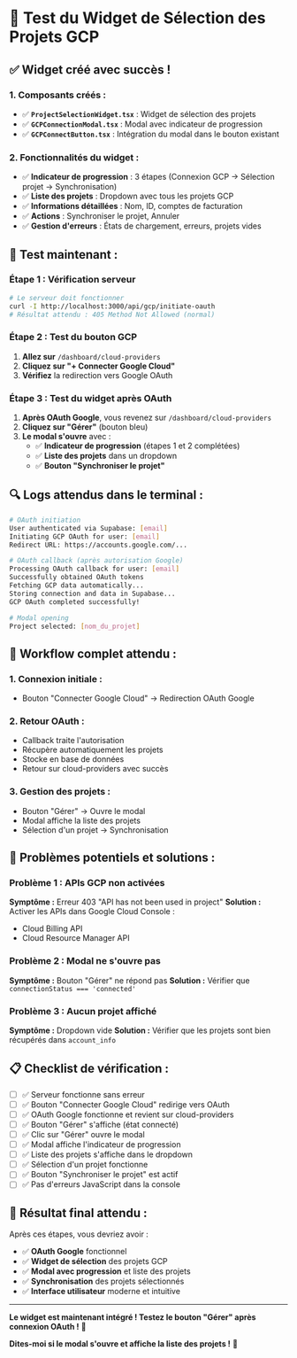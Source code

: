 # 🎯 Test du Widget de Sélection des Projets GCP

## ✅ **Widget créé avec succès !**

### **1. Composants créés :**
- ✅ **`ProjectSelectionWidget.tsx`** : Widget de sélection des projets
- ✅ **`GCPConnectionModal.tsx`** : Modal avec indicateur de progression
- ✅ **`GCPConnectButton.tsx`** : Intégration du modal dans le bouton existant

### **2. Fonctionnalités du widget :**
- ✅ **Indicateur de progression** : 3 étapes (Connexion GCP → Sélection projet → Synchronisation)
- ✅ **Liste des projets** : Dropdown avec tous les projets GCP
- ✅ **Informations détaillées** : Nom, ID, comptes de facturation
- ✅ **Actions** : Synchroniser le projet, Annuler
- ✅ **Gestion d'erreurs** : États de chargement, erreurs, projets vides

## 🚀 **Test maintenant :**

### **Étape 1 : Vérification serveur**
```bash
# Le serveur doit fonctionner
curl -I http://localhost:3000/api/gcp/initiate-oauth
# Résultat attendu : 405 Method Not Allowed (normal)
```

### **Étape 2 : Test du bouton GCP**
1. **Allez sur** `/dashboard/cloud-providers`
2. **Cliquez sur "+ Connecter Google Cloud"**
3. **Vérifiez** la redirection vers Google OAuth

### **Étape 3 : Test du widget après OAuth**
1. **Après OAuth Google**, vous revenez sur `/dashboard/cloud-providers`
2. **Cliquez sur "Gérer"** (bouton bleu)
3. **Le modal s'ouvre** avec :
   - ✅ **Indicateur de progression** (étapes 1 et 2 complétées)
   - ✅ **Liste des projets** dans un dropdown
   - ✅ **Bouton "Synchroniser le projet"**

## 🔍 **Logs attendus dans le terminal :**

```bash
# OAuth initiation
User authenticated via Supabase: [email]
Initiating GCP OAuth for user: [email]
Redirect URL: https://accounts.google.com/...

# OAuth callback (après autorisation Google)
Processing OAuth callback for user: [email]
Successfully obtained OAuth tokens
Fetching GCP data automatically...
Storing connection and data in Supabase...
GCP OAuth completed successfully!

# Modal opening
Project selected: [nom_du_projet]
```

## 🎯 **Workflow complet attendu :**

### **1. Connexion initiale :**
- Bouton "Connecter Google Cloud" → Redirection OAuth Google

### **2. Retour OAuth :**
- Callback traite l'autorisation
- Récupère automatiquement les projets
- Stocke en base de données
- Retour sur cloud-providers avec succès

### **3. Gestion des projets :**
- Bouton "Gérer" → Ouvre le modal
- Modal affiche la liste des projets
- Sélection d'un projet → Synchronisation

## 🚨 **Problèmes potentiels et solutions :**

### **Problème 1 : APIs GCP non activées**
**Symptôme :** Erreur 403 "API has not been used in project"
**Solution :** Activer les APIs dans Google Cloud Console :
- Cloud Billing API
- Cloud Resource Manager API

### **Problème 2 : Modal ne s'ouvre pas**
**Symptôme :** Bouton "Gérer" ne répond pas
**Solution :** Vérifier que `connectionStatus === 'connected'`

### **Problème 3 : Aucun projet affiché**
**Symptôme :** Dropdown vide
**Solution :** Vérifier que les projets sont bien récupérés dans `account_info`

## 📋 **Checklist de vérification :**

- [ ] ✅ Serveur fonctionne sans erreur
- [ ] ✅ Bouton "Connecter Google Cloud" redirige vers OAuth
- [ ] ✅ OAuth Google fonctionne et revient sur cloud-providers
- [ ] ✅ Bouton "Gérer" s'affiche (état connecté)
- [ ] ✅ Clic sur "Gérer" ouvre le modal
- [ ] ✅ Modal affiche l'indicateur de progression
- [ ] ✅ Liste des projets s'affiche dans le dropdown
- [ ] ✅ Sélection d'un projet fonctionne
- [ ] ✅ Bouton "Synchroniser le projet" est actif
- [ ] ✅ Pas d'erreurs JavaScript dans la console

## 🎉 **Résultat final attendu :**

Après ces étapes, vous devriez avoir :
- ✅ **OAuth Google** fonctionnel
- ✅ **Widget de sélection** des projets GCP
- ✅ **Modal avec progression** et liste des projets
- ✅ **Synchronisation** des projets sélectionnés
- ✅ **Interface utilisateur** moderne et intuitive

---

**Le widget est maintenant intégré ! Testez le bouton "Gérer" après connexion OAuth !** 🚀

**Dites-moi si le modal s'ouvre et affiche la liste des projets !** 🎯
